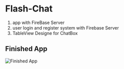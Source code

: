 # Flash-Chat
1. app with FireBase Server
2. user login and register system with Firebase Server
3. TableView Designe for ChatBox
 
## Finished App
![Finished App](https://github.com/londonappbrewery/Images/blob/master/Flash%20Chat.gif)
